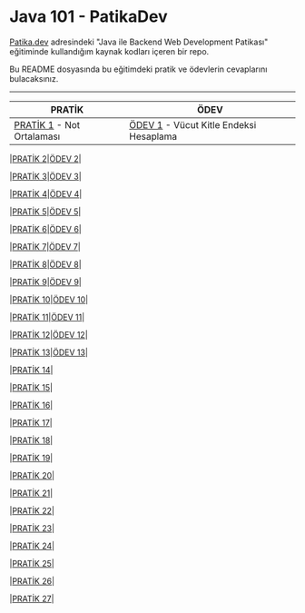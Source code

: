 # Java 101 - PatikaDev

[Patika.dev](https://app.patika.dev/egitimler) adresindeki "Java ile Backend Web Development Patikası" eğitiminde kullandığım kaynak kodları içeren bir repo.

Bu README dosyasında bu eğitimdeki pratik ve ödevlerin cevaplarını bulacaksınız.

--------------------------------------------------------------------------------------------------------------------------------------

| PRATİK | ÖDEV |
|-----|-----|
|[PRATİK 1]() - Not Ortalaması|[ÖDEV 1]() - Vücut Kitle Endeksi Hesaplama|

|[PRATİK 2]()|[ÖDEV 2]()|

|[PRATİK 3]()|[ÖDEV 3]()|

|[PRATİK 4]()|[ÖDEV 4]()|

|[PRATİK 5]()|[ÖDEV 5]()|

|[PRATİK 6]()|[ÖDEV 6]()|

|[PRATİK 7]()|[ÖDEV 7]()|

|[PRATİK 8]()|[ÖDEV 8]()|

|[PRATİK 9]()|[ÖDEV 9]()|

|[PRATİK 10]()|[ÖDEV 10]()|

|[PRATİK 11]()|[ÖDEV 11]()|

|[PRATİK 12]()|[ÖDEV 12]()|

|[PRATİK 13]()|[ÖDEV 13]()|

|[PRATİK 14]()|

|[PRATİK 15]()|

|[PRATİK 16]()|

|[PRATİK 17]()|

|[PRATİK 18]()|

|[PRATİK 19]()|

|[PRATİK 20]()|

|[PRATİK 21]()|

|[PRATİK 22]()|

|[PRATİK 23]()|

|[PRATİK 24]()|

|[PRATİK 25]()|

|[PRATİK 26]()|

|[PRATİK 27]()|
